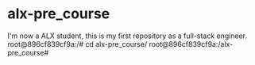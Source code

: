 # alx-pre_course
I'm now a ALX student, this is my first repository as a full-stack engineer.
root@896cf839cf9a:/# cd alx-pre_course/
root@896cf839cf9a:/alx-pre_course#
